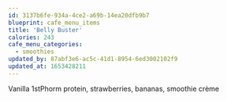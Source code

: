 ```yaml
---
id: 3137b6fe-934a-4ce2-a69b-14ea20dfb9b7
blueprint: cafe_menu_items
title: 'Belly Buster'
calories: 243
cafe_menu_categories:
  - smoothies
updated_by: 87abf3e6-ac5c-41d1-8954-6ed3002102f9
updated_at: 1653428211
---
```

Vanilla 1stPhorm protein, strawberries, bananas, smoothie crème